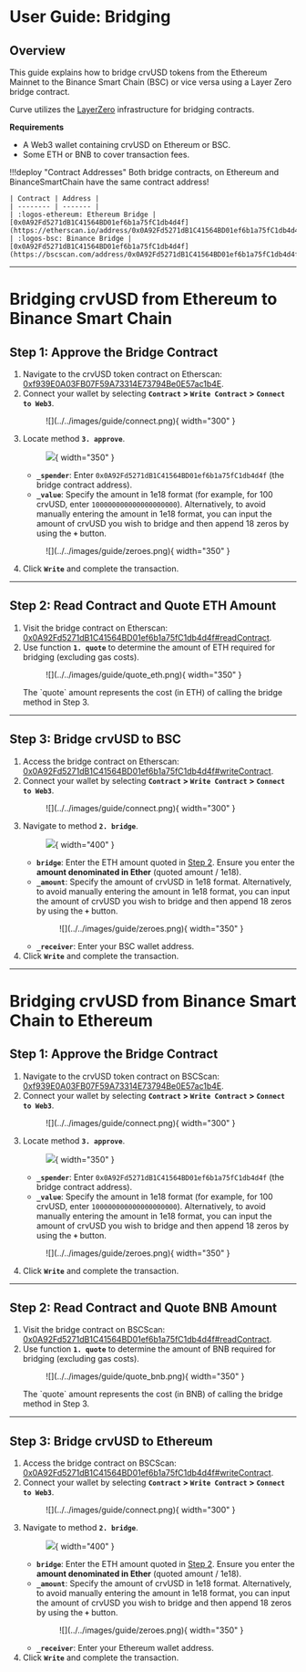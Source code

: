 <h1>User Guide: Bridging</h1>


## **Overview**
This guide explains how to bridge crvUSD tokens from the Ethereum Mainnet to the Binance Smart Chain (BSC) or vice versa using a Layer Zero bridge contract.

Curve utilizes the [LayerZero](https://layerzero.network/) infrastructure for bridging contracts.

**Requirements**

- A Web3 wallet containing crvUSD on Ethereum or BSC.
- Some ETH or BNB to cover transaction fees.


!!!deploy "Contract Addresses"
    Both bridge contracts, on Ethereum and BinanceSmartChain have the same contract address!

    | Contract | Address |
    | -------- | ------- |
    | :logos-ethereum: Ethereum Bridge | [0x0A92Fd5271dB1C41564BD01ef6b1a75fC1db4d4f](https://etherscan.io/address/0x0A92Fd5271dB1C41564BD01ef6b1a75fC1db4d4f)|
    | :logos-bsc: Binance Bridge | [0x0A92Fd5271dB1C41564BD01ef6b1a75fC1db4d4f](https://bscscan.com/address/0x0A92Fd5271dB1C41564BD01ef6b1a75fC1db4d4f)|

---

# **Bridging crvUSD from Ethereum to Binance Smart Chain**

## **Step 1: Approve the Bridge Contract**
1. Navigate to the crvUSD token contract on Etherscan: [0xf939E0A03FB07F59A73314E73794Be0E57ac1b4E](https://etherscan.io/address/0xf939E0A03FB07F59A73314E73794Be0E57ac1b4E#writeContract).
2. Connect your wallet by selecting **`Contract` > `Write Contract` > `Connect to Web3`**.
    <figure markdown="span">
    ![](../../images/guide/connect.png){ width="300" }
    <figcaption></figcaption>
    </figure>
3. Locate method **`3. approve`**.
        <figure markdown="span">
            ![](../../images/guide/approve.png){ width="350" }
            <figcaption></figcaption>
        </figure>
    - **`_spender`**: Enter `0x0A92Fd5271dB1C41564BD01ef6b1a75fC1db4d4f` (the bridge contract address).
    - **`_value`**: Specify the amount in 1e18 format (for example, for 100 crvUSD, enter `100000000000000000000`).
    Alternatively, to avoid manually entering the amount in 1e18 format, you can input the amount of crvUSD you wish to bridge and then append 18 zeros by using the **`+`** button.
    <figure markdown="span">
        ![](../../images/guide/zeroes.png){ width="350" }
        <figcaption></figcaption>
    </figure>
4. Click **`Write`** and complete the transaction.

---

## **Step 2: Read Contract and Quote ETH Amount**
1. Visit the bridge contract on Etherscan: [0x0A92Fd5271dB1C41564BD01ef6b1a75fC1db4d4f#readContract](https://etherscan.io/address/0x0A92Fd5271dB1C41564BD01ef6b1a75fC1db4d4f#readContract).
2. Use function **`1. quote`** to determine the amount of ETH required for bridging (excluding gas costs).
    <figure markdown="span">
    ![](../../images/guide/quote_eth.png){ width="350" }
    <figcaption></figcaption>
    </figure>
    The `quote` amount represents the cost (in ETH) of calling the bridge method in Step 3.

---

## **Step 3: Bridge crvUSD to BSC**
1. Access the bridge contract on Etherscan: [0x0A92Fd5271dB1C41564BD01ef6b1a75fC1db4d4f#writeContract](https://etherscan.io/address/0x0A92Fd5271dB1C41564BD01ef6b1a75fC1db4d4f#writeContract).
2. Connect your wallet by selecting **`Contract` > `Write Contract` > `Connect to Web3`**.
    <figure markdown="span">
    ![](../../images/guide/connect.png){ width="300" }
    <figcaption></figcaption>
    </figure>
3. Navigate to method **`2. bridge`**.
        <figure markdown="span">
        ![](../../images/guide/bridge_eth.png){ width="400" }
        <figcaption></figcaption>
        </figure>
    - **`bridge`**: Enter the ETH amount quoted in [Step 2](#step-2-read-contract-and-quote-eth-amount). Ensure you enter the **amount denominated in Ether** (quoted amount / 1e18).
    - **`_amount`**: Specify the amount of crvUSD in 1e18 format.
    Alternatively, to avoid manually entering the amount in 1e18 format, you can input the amount of crvUSD you wish to bridge and then append 18 zeros by using the **`+`** button.
        <figure markdown="span">
            ![](../../images/guide/zeroes.png){ width="350" }
            <figcaption></figcaption>
        </figure>
    - **`_receiver`**: Enter your BSC wallet address.
4. Click **`Write`** and complete the transaction.



---



# **Bridging crvUSD from Binance Smart Chain to Ethereum**


## **Step 1: Approve the Bridge Contract**
1. Navigate to the crvUSD token contract on BSCScan: [0xf939E0A03FB07F59A73314E73794Be0E57ac1b4E](https://bscscan.com/address/0xe2fb3F127f5450DeE44afe054385d74C392BdeF4).
2. Connect your wallet by selecting **`Contract` > `Write Contract` > `Connect to Web3`**.
    <figure markdown="span">
        ![](../../images/guide/connect.png){ width="300" }
        <figcaption></figcaption>
    </figure>
3. Locate method **`3. approve`**.
        <figure markdown="span">
            ![](../../images/guide/approve.png){ width="350" }
            <figcaption></figcaption>
        </figure>
    - **`_spender`**: Enter `0x0A92Fd5271dB1C41564BD01ef6b1a75fC1db4d4f` (the bridge contract address).
    - **`_value`**: Specify the amount in 1e18 format (for example, for 100 crvUSD, enter `100000000000000000000`).
    Alternatively, to avoid manually entering the amount in 1e18 format, you can input the amount of crvUSD you wish to bridge and then append 18 zeros by using the **`+`** button.
    <figure markdown="span">
        ![](../../images/guide/zeroes.png){ width="350" }
        <figcaption></figcaption>
    </figure>
4. Click **`Write`** and complete the transaction.

---

## **Step 2: Read Contract and Quote BNB Amount**
1. Visit the bridge contract on BSCScan: [0x0A92Fd5271dB1C41564BD01ef6b1a75fC1db4d4f#readContract](https://bscscan.com/address/0x0A92Fd5271dB1C41564BD01ef6b1a75fC1db4d4f#readContract).
2. Use function **`1. quote`** to determine the amount of BNB required for bridging (excluding gas costs).
    <figure markdown="span">
    ![](../../images/guide/quote_bnb.png){ width="350" }
    <figcaption></figcaption>
    </figure>
    The `quote` amount represents the cost (in BNB) of calling the bridge method in Step 3.

---

## **Step 3: Bridge crvUSD to Ethereum**
1. Access the bridge contract on BSCScan: [0x0A92Fd5271dB1C41564BD01ef6b1a75fC1db4d4f#writeContract](https://etherscan.io/address/0x0A92Fd5271dB1C41564BD01ef6b1a75fC1db4d4f#writeContract).
2. Connect your wallet by selecting **`Contract` > `Write Contract` > `Connect to Web3`**.
    <figure markdown="span">
    ![](../../images/guide/connect.png){ width="300" }
    <figcaption></figcaption>
    </figure>
3. Navigate to method **`2. bridge`**.
        <figure markdown="span">
        ![](../../images/guide/bridge_bnb.png){ width="400" }
        <figcaption></figcaption>
        </figure>
    - **`bridge`**: Enter the ETH amount quoted in [Step 2](#step-2-read-contract-and-quote-bnb-amount). Ensure you enter the **amount denominated in Ether** (quoted amount / 1e18).
    - **`_amount`**: Specify the amount of crvUSD in 1e18 format.
    Alternatively, to avoid manually entering the amount in 1e18 format, you can input the amount of crvUSD you wish to bridge and then append 18 zeros by using the **`+`** button.
        <figure markdown="span">
            ![](../../images/guide/zeroes.png){ width="350" }
            <figcaption></figcaption>
        </figure>
    - **`_receiver`**: Enter your Ethereum wallet address.
4. Click **`Write`** and complete the transaction.